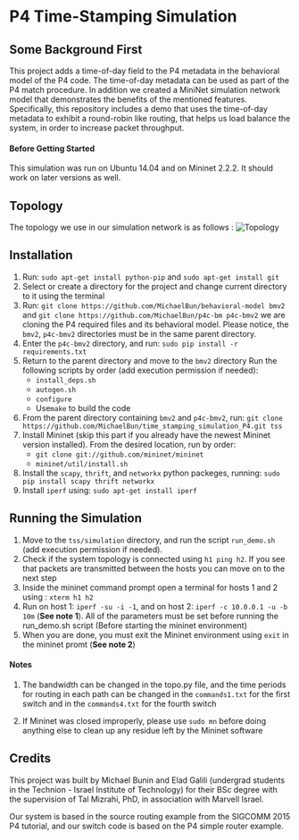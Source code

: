# P4 Time-Stamping Simulation

## Some Background First
This project adds a time-of-day field to the P4 metadata in the behavioral model of the P4 code.
The time-of-day metadata can be used as part of the P4 match procedure.
In addition we created a MiniNet simulation network model that demonstrates the benefits of the mentioned features.
Specifically, this repository includes a demo that uses the time-of-day metadata to exhibit a round-robin like routing, that helps us load balance the system, in order to increase packet throughput.

#### Before Getting Started
This simulation was run on Ubuntu 14.04 and on Mininet 2.2.2. It should work on later versions as well.


## Topology
The topology we use in our simulation network is as follows : ![Topology](https://github.com/MichaelBun/time_stamping_simulation_P4/blob/master/topology-resized.jpg)

## Installation

1.  Run: `sudo apt-get install python-pip` and `sudo apt-get install git`
2.  Select or create a directory for the project and change current directory to it using the terminal
3.  Run: `git clone https://github.com/MichaelBun/behavioral-model bmv2` and `git clone https://github.com/MichaelBun/p4c-bm p4c-bmv2`
    we are cloning the P4 required files and its behavioral model. Please notice, the `bmv2`, `p4c-bmv2` directories must be in the same parent directory.
4.  Enter the `p4c-bmv2` directory, and run: `sudo pip install -r requirements.txt`
5.  Return to the parent directory and move to the `bmv2` directory
    Run the following scripts by order (add execution permission if needed):
	 - `install_deps.sh`
	 - `autogen.sh`
	 - `configure`
	 -  Use`make` to build the code
6.	From the parent directory containing `bmv2` and `p4c-bmv2`, run: ```git clone https://github.com/MichaelBun/time_stamping_simulation_P4.git tss```
7.  Install Mininet (skip this part if you already have the newest Mininet version installed). From the desired location, run by order:
	 - `git clone git://github.com/mininet/mininet`
	 - `mininet/util/install.sh`
8.  Install the `scapy`, `thrift`, and `networkx` python packeges, running: `sudo pip install scapy thrift networkx`
9.  Install `iperf` using: `sudo apt-get install iperf`

## Running the Simulation
1. Move to the `tss/simulation` directory, and run the script `run_demo.sh` (add execution permission if needed).
2. Check if the system topology is connected using `h1 ping h2`. If you see that packets are transmitted between the hosts you can move on to the next step
3. Inside the mininet command prompt open a terminal for hosts 1 and 2 using : `xterm h1 h2`
4. Run on host 1: `iperf -su -i -1`, and on host 2: `iperf -c 10.0.0.1 -u -b 10m` (**See note 1**). All of the parameters must be set before running the run_demo.sh script (Before starting the mininet environment)
5. When you are done, you must exit the Mininet environment using `exit` in the mininet promt (**See note 2**)

#### Notes
1. The bandwidth can be changed in the topo.py file, and the time periods for routing in each path can be changed in the `commands1.txt` for the first switch and in the `commands4.txt` for the fourth switch

2. If Mininet was closed improperly, please use `sudo mn` before doing anything else to clean up any residue left by the Mininet software

## Credits
This project was built by Michael Bunin and Elad Galili (undergrad students in the Technion - Israel Institute of Technology) for their BSc degree with the supervision of Tal Mizrahi, PhD, in association with Marvell Israel.

Our system is based in the source routing example from the SIGCOMM 2015 P4 tutorial, and our switch code is based on the P4 simple router example.
